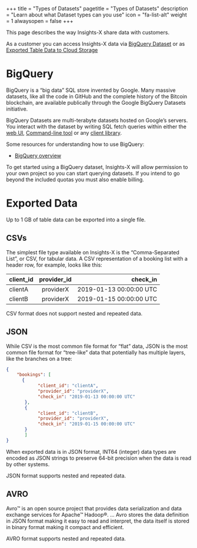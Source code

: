 +++
title = "Types of Datasets"
pagetitle = "Types of Datasets"
description = "Learn about what Dataset types can you use"
icon = "fa-list-alt"
weight = 1
alwaysopen = false
+++

This page describes the way Insights-X share data with customers.

As a customer you can access Insights-X data via [BigQuery Dataset](https://cloud.google.com/bigquery/docs/dataset-metadata) or as [Exported Table Data to Cloud Storage](https://cloud.google.com/storage/docs/)

# BigQuery

BigQuery is a “big data” SQL store invented by Google. Many massive datasets, like all the code in GitHub and the complete history of the Bitcoin blockchain, are available publically through the Google BigQuery Datasets initiative.

BigQuery Datasets are multi-terabyte datasets hosted on Google’s servers. You interact with the dataset by writing SQL fetch queries within either the [web UI](https://cloud.google.com/bigquery/docs/quickstarts/quickstart-web-ui),  [Command-line tool](https://cloud.google.com/bigquery/docs/bq-command-line-tool) or any [client library](https://cloud.google.com/bigquery/docs/quickstarts/quickstart-client-libraries). 

Some resources for understanding how to use BigQuery:

- [BigQuery overview](https://cloud.google.com/bigquery/) 

To get started using a BigQuery dataset, Insights-X will allow permission to your own project so you can start querying datasets. If you intend to go beyond the included quotas you must also enable billing.

# Exported Data

Up to 1 GB of table data can be exported into a single file.


## CSVs

The simplest file type available on Insights-X is the “Comma-Separated List”, or CSV, for tabular data. A CSV representation of a booking list with a header row, for example, looks like this:

| client\_id          | provider\_id          | check\_in  |
| -------------    |:----------------:| -----------:  |
| clientA   | providerX               |  2019-01-13 00:00:00 UTC |
| clientB   | providerX                |  2019-01-15 00:00:00 UTC |

CSV format does not support nested and repeated data.


## JSON

While CSV is the most common file format for “flat” data, JSON is the most common file format for “tree-like” data that potentially has multiple layers, like the branches on a tree:

```json
{
    "bookings": [
      {
            "client_id": "clientA",
            "provider_id": "providerX",
            "check_in": "2019-01-13 00:00:00 UTC"
       },
       {
            "client_id": "clientB",
            "provider_id": "providerX",
            "check_in": "2019-01-15 00:00:00 UTC"
       }
       ]
}
```
  
When exported data is in JSON format, INT64 (integer) data types are encoded as JSON strings to preserve 64-bit precision when the data is read by other systems.

JSON format supports nested and repeated data.

## AVRO

Avro™ is an open source project that provides data serialization and data exchange services for Apache™ Hadoop®. ... Avro stores the data definition in JSON format making it easy to read and interpret, the data itself is stored in binary format making it compact and efficient.

AVRO format supports nested and repeated data.
